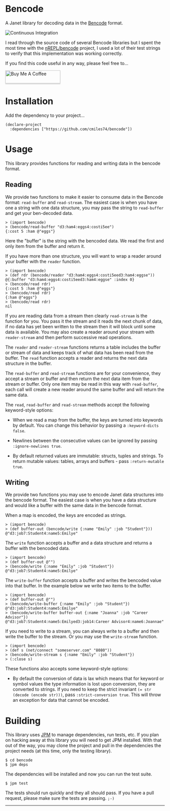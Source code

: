 # Bencode

A Janet library for decoding data in the [Bencode][0] format.

![Continuous Integration](https://github.com/cmiles74/bencode/workflows/Continuous%20Integration/badge.svg)

I read through the source code of several Bencode libraries but I spent the most
time with the [nREPL/bencode][1] project, I used a lot of their test strings to
verify that this implementation was working correctly.

If you find this code useful in any way, please feel free to...

<a href="https://www.buymeacoffee.com/cmiles74" target="_blank"><img src="https://www.buymeacoffee.com/assets/img/custom_images/orange_img.png" alt="Buy Me A Coffee" style="height: 41px !important;width: 174px !important;box-shadow: 0px 3px 2px 0px rgba(190, 190, 190, 0.5) !important;-webkit-box-shadow: 0px 3px 2px 0px rgba(190, 190, 190, 0.5) !important;" ></a>

# Installation

Add the dependency to your project...

```janet
(declare-project
  :dependencies ["https://github.com/cmiles74/bencode"])
```

# Usage

This library provides functions for reading and writing data in the bencode 
format.

## Reading

We provide two functions to make it easier to consume data in the Bencode
format: `read-buffer` and `read-stream`. The easiest case is when you have one a
string with one data structure, you may pass the string to `read-buffer` and get
your ben-decoded data.

```janet
> (import bencode)
> (bencode/read-buffer "d3:ham4:eggs4:costi5ee")
{:cost 5 :ham @"eggs"}
```

Here the "buffer" is the string with the bencoded data. We read the first and
only item from the buffer and return it.

If you have more than one structure, you will want to wrap a reader around your
buffer with the `reader` function.

```janet
> (import bencode)
> (def rdr (bencode/reader "d3:ham4:eggs4:costi5eed3:ham4:eggse"))
@{:buffer "d3:ham4:eggs4:costi5eed3:ham4:eggse" :index 0}
> (bencode/read rdr)
{:cost 5 :ham @"eggs"}
> (bencode/read rdr)
{:ham @"eggs"}
> (bencode/read rdr)
nil
```

If you are reading data from a stream then clearly `read-stream` is the function
for you. You pass it the stream and it reads the next chunk of data, if no data
has yet been written to the stream then it will block until some data is
available. You may also create a reader around your stream with `reader-stream`
and then perform successive read operations.

The `reader` and `reader-stream` functions returns a table includes the buffer
or stream of data and keeps track of what data has been read from the buffer.
The `read` function accepts a reader and returns the next data structure in the
buffer.

The `read-buffer` and `read-stream` functions are for your convenience, they
accept a stream or buffer and then return the next data item from the stream or
buffer. Only one item may be read in this way with `read-buffer`, each call will
create a new reader around the same buffer and will return the same data.

The `read`, `read-buffer` and `read-stream` methods accept the following
keyword-style options:

- When we read a map from the buffer, the keys are turned into keywords by 
  default. You can change this behavior by passing a `:keyword-dicts false`.

- Newlines between the consecutive values can be ignored by passing
  `:ignore-newlines true`.

- By default returned values are immutable: structs, tuples and strings.
  To return mutable values: tables, arrays and buffers - pass
  `:return-mutable true`.

## Writing

We provide two functions you may use to encode Janet data structures into the
bencode format. The easiest case is when you have a data structure and would
like a buffer with the same data in the bencode format.

When a map is encoded, the keys are encoded as strings.

```janet
> (import bencode)
> (def buffer-out (bencode/write {:name "Emily" :job "Student"}))
@"d3:job7:Student4:name5:Emilye"
```

The `write` function accepts a buffer and a data structure and returns a buffer
with the bencoded data.

```janet
> (import bencode)
> (def buffer-out @"")
> (bencode/write {:name "Emily" :job "Student"})
@"d3:job7:Student4:name5:Emilye"
```

The `write-buffer` function accepts a buffer and writes the bencoded value into
that buffer. In the example below we write two items to the buffer.

```janet
> (import bencode)
> (def buffer-out @"")
> (bencode/write-buffer {:name "Emily" :job "Student"})
@"d3:job7:Student4:name5:Emilye"
> (bencode/write-buffer buffer-out {:name "Joanna" :job "Career Advisor"})
@"d3:job7:Student4:name5:Emilyed3:job14:Career Advisor4:name6:Joannae"
```

If you need to write to a stream, you can always write to a buffer and then
write the buffer to the stream. Or you may use the `write-stream` function.

```janet
> (import bencode)
> (def s (net/connect "someserver.com" "8080"))
> (bencode/write-stream s {:name "Emily" :job "Student"})
> (:close s)
```

These functions also accepts some keyword-style options:

- By default the conversion of data is lax which means that for keyword or
  symbol values the type information is lost upon conversion, they are converted
  to strings. If you need to keep the strict invariant `(= str (decode (encode
  str)))`, pass `:strict-conversion true`. This will throw an exception for data
  that cannot be encoded.

# Building

This library uses [JPM][2] to manage dependencies, run tests, etc. If you plan
on hacking away at this library you will need to get JPM installed. With that
out of the way, you may clone the project and pull in the dependencies the 
project needs (at this time, only the testing library).

```shell
$ cd bencode
$ jpm deps
```

The dependencies will be installed and now you can run the test suite.

```shell
$ jpm test
```

The tests should run quickly and they all should pass. If you have a pull 
request, please make sure the tests are passing. `;-)`

----

[0]: https://en.wikipedia.org/wiki/Bencode
[1]: https://github.com/nrepl/bencode
[2]: https://github.com/janet-lang/jpm
